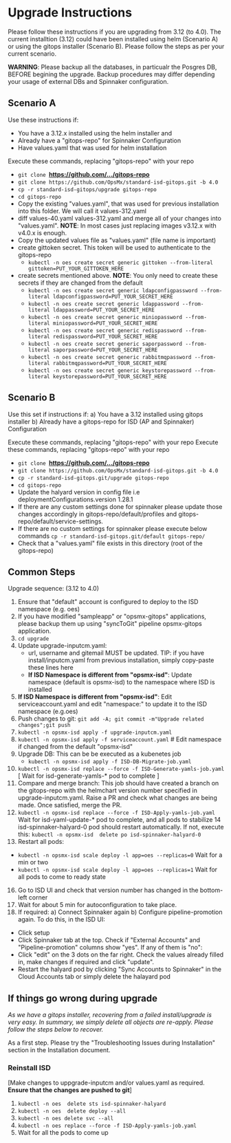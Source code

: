 
# Upgrade Instructions

Please follow these instructions if you are upgrading from 3.12 (to 4.0). The current installtion (3.12) could have been installed using helm (Scenario A) or using the gitops installer (Scenario B). Please follow the steps as per your current scenario.

**WARNING**: Please backup all the databases, in particualr the Posgres DB, BEFORE begining the upgrade. Backup procedures may differ depending your usage of external DBs and Spinnaker configuration. 

## Scenario A
Use these instructions if:
- You have a 3.12.x installed using the helm installer and
- Already have a "gitops-repo" for Spinnaker Configuration
- Have values.yaml that was used for helm installation

Execute these commands, replacing "gitops-repo" with your repo
- `git clone `**https://github.com/.../gitops-repo**
- `git clone https://github.com/OpsMx/standard-isd-gitops.git -b 4.0`
- `cp -r standard-isd-gitops/upgrade gitops-repo`  
- `cd gitops-repo`
- Copy the existing "values.yaml", that was used for previous installation into this folder. We will call it values-312.yaml
- diff values-40.yaml values-312.yaml and merge all of your changes into "values.yaml". **NOTE**: In most cases just replacing images v3.12.x with v4.0.x is enough.
- Copy the updated values file as "values.yaml" (file name is important)
- create gittoken secret. This token will be used to authenticate to the gitops-repo
   - `kubectl -n oes create secret generic gittoken --from-literal gittoken=PUT_YOUR_GITTOKEN_HERE` 
- create secrets mentioned above. **NOTE**: You only need to create these secrets if they are changed from the default
   - `kubectl -n oes create secret generic ldapconfigpassword --from-literal ldapconfigpassword=PUT_YOUR_SECRET_HERE`
   - `kubectl -n oes create secret generic ldappassword --from-literal ldappassword=PUT_YOUR_SECRET_HERE`
   - `kubectl -n oes create secret generic miniopassword --from-literal miniopassword=PUT_YOUR_SECRET_HERE`
   - `kubectl -n oes create secret generic redispassword --from-literal redispassword=PUT_YOUR_SECRET_HERE`
   - `kubectl -n oes create secret generic saporpassword --from-literal saporpassword=PUT_YOUR_SECRET_HERE`
   - `kubectl -n oes create secret generic rabbitmqpassword --from-literal rabbitmqpassword=PUT_YOUR_SECRET_HERE`
   - `kubectl -n oes create secret generic keystorepassword --from-literal keystorepassword=PUT_YOUR_SECRET_HERE`

## Scenario B
Use this set if instructions if:
a) You have a 3.12 installed using gitops installer
b) Already have a gitops-repo for ISD (AP and Spinnaker) Configuration

Execute these commands, replacing "gitops-repo" with your repo
Execute these commands, replacing "gitops-repo" with your repo
- `git clone `**https://github.com/.../gitops-repo**
- `git clone https://github.com/OpsMx/standard-isd-gitops.git -b 4.0`
- `cp -r standard-isd-gitops.git/upgrade gitops-repo` 
- `cd gitops-repo`
-  Update the halyard version in config file i.e deploymentConfigurations.version 1.28.1
-  If there are any custom settings done for spinnaker please update those changes accordingly in gitops-repo/default/profiles and gitops-repo/default/service-settings.
- If there are no custom settings for spinnaker please execute below commands
      `cp -r standard-isd-gitops.git/default gitops-repo/`
- Check that a "values.yaml" file exists in this directory (root of the gitops-repo)

## Common Steps
Upgrade sequence: (3.12 to 4.0)
1. Ensure that "default" account is configured to deploy to the ISD namespace (e.g. oes)
2. If you have modified "sampleapp" or "opsmx-gitops" applications, please backup them up using "syncToGit" pipeline opsmx-gitops application.
3. `cd upgrade`
4. Update upgrade-inputcm.yaml: 
   - url, username and gitemail MUST be updated. TIP: if you have install/inputcm.yaml from previous installation, simply copy-paste these lines here
   - **If ISD Namespace is different from "opsmx-isd"**: Update namespace (default is opsmx-isd) to the namespace where ISD is installed
6. **If ISD Namespace is different from "opsmx-isd"**: Edit serviceaccount.yaml and edit "namespace:" to update it to the ISD namespace (e.g.oes)
7. Push changes to git: `git add -A; git commit -m"Upgrade related changes";git push`
8. `kubectl -n opsmx-isd apply -f upgrade-inputcm.yaml`
9. `kubectl -n opsmx-isd apply -f serviceaccount.yaml` # Edit namespace if changed from the default "opsmx-isd"
10. Upgrade DB:
      This can be be executed as a kubenetes job
    - `kubectl -n opsmx-isd apply -f ISD-DB-Migrate-job.yaml`
11. `kubectl -n opsmx-isd replace --force -f ISD-Generate-yamls-job.yaml`
   [ Wait for isd-generate-yamls-* pod to complete ]
12. Compare and merge branch: This job should have created a branch on the gitops-repo with the helmchart version number specified in upgrade-inputcm.yaml. Raise a PR and check what changes are being made. Once satisfied, merge the PR.
13. `kubectl -n opsmx-isd replace --force -f ISD-Apply-yamls-job.yaml`
   Wait for isd-yaml-update-* pod to complete, and all pods to stabilize
14 isd-spinnaker-halyard-0 pod should restart automatically. If not, execute this: `kubectl -n opsmx-isd  delete po isd-spinnaker-halyard-0`
15. Restart all pods:
   - `kubectl -n opsmx-isd scale deploy -l app=oes --replicas=0` Wait for a min or two
   - `kubectl -n opsmx-isd scale deploy -l app=oes --replicas=1` Wait for all pods to come to ready state   
16. Go to ISD UI and check that version number has changed in the bottom-left corner
17. Wait for about 5 min for autoconfiguration to take place.
18. If required: a) Connect Spinnaker again b) Configure pipeline-promotion again. To do this, in the ISD UI:
   - Click setup
   - Click Spinnaker tab at the top. Check if "External Accounts" and "Pipeline-promotion" columns show "yes". If any of them is "no":
   - Click "edit" on the 3 dots on the far right. Check the values already filled in, make changes if required and click "update".
   - Restart the halyard pod by clicking "Sync Accounts to Spinnaker" in the Cloud Accounts tab or simply delete the halayard pod

## If things go wrong during upgrade
*As we have a gitops installer, recovering from a failed install/upgrade is very easy. In summary, we simply delete all objects are re-apply. Please follow the steps below to recover.*

As a first step. Please try the "Troubleshooting Issues during Installation" section in the Installation document.

### Reinstall ISD
[Make changes to uppgrade-inputcm and/or values.yaml as required. **Ensure that the changes are pushed to git**]
1. `kubectl -n oes  delete sts isd-spinnaker-halyard`
2. `kubectl -n oes  delete deploy --all`
3. `kubectl -n oes delete svc --all`
4. `kubectl -n oes replace --force -f ISD-Apply-yamls-job.yaml`
5.  Wait for all the pods to come up

